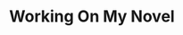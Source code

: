 ---
ee_id_thing: '54'
site: '1'
type: '2'
inv_num: 2009-032
url: 2009-032-working-on-my-novel
title: Working On My Novel
year: '2009'
display_year: '2009'
medium: Social network search
dims: ''
pitch: "​Search for “working on my novel” on the social network Twitter."
ps: 'Original link (which doesn’t work anymore) was: http://twitter.com/#search?q=“working
  on my novel”, but I have found the original Buzzfeed post where I first thought
  of the idea. LOL! ;-)'
live_url: https://web.archive.org/web/20110903012902/http://www.buzzfeed.com/arcangel/great-twitter-searches-volume-1-working-on-my-n
related: |-
  [2205] [2012-066-working-on-my-novel] 2012-066 Working On My Novel (Twitter Feed)
  [4127] [2012-037-work-on-my-novel-book] 2012-037 Work On My Novel (book)
youtube: ''
related_code: ''
imgs: working-on-my-novel-2009-032-digital-database-1-ih.jpg
subheading: "(Twitter Search)"
download: ''
add_credit: ''
commission: ''
layout: things-i-made
---